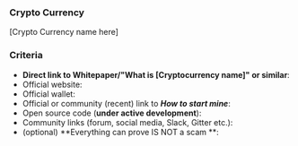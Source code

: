 ### Crypto Currency
  [Crypto Currency name here]

### Criteria

  - **Direct link to Whitepaper/"What is [Cryptocurrency name]" or similar**:
  - Official website:
  - Official wallet:
  - Official or community (recent) link to ***How to start mine***:
  - Open source code (**under active development**):
  - Community links (forum, social media, Slack, Gitter etc.):
  - (optional) **Everything can prove IS NOT a scam **:
